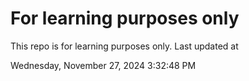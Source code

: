 # For learning purposes only
This repo is for learning purposes only.
Last updated at

Wednesday, November 27, 2024 3:32:48 PM

